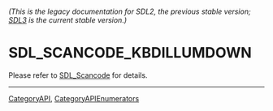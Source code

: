 ###### (This is the legacy documentation for SDL2, the previous stable version; [SDL3](https://wiki.libsdl.org/SDL3/) is the current stable version.)
# SDL_SCANCODE_KBDILLUMDOWN

Please refer to [SDL_Scancode](SDL_Scancode) for details.

----
[CategoryAPI](CategoryAPI), [CategoryAPIEnumerators](CategoryAPIEnumerators)

